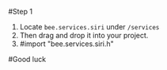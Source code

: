#Step 1

1. Locate `bee.services.siri` under `/services`
2. Then drag and drop it into your project.
3. \#import "bee.services.siri.h"

#Good luck
